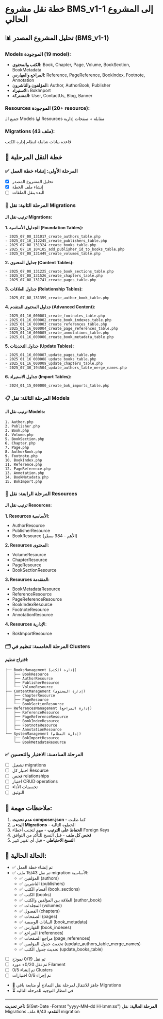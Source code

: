 # خطة نقل مشروع BMS_v1-1 إلى المشروع الحالي

## 📊 تحليل المشروع المصدر (BMS_v1-1)

### Models الموجودة (19 model):
- **الكتب والمحتوى:** Book, Chapter, Page, Volume, BookSection, BookMetadata
- **المراجع والفهارس:** Reference, PageReference, BookIndex, Footnote, Annotation
- **المؤلفون والناشرون:** Author, AuthorBook, Publisher
- **الاستيراد:** BokImport
- **المشتركة:** User, ContactUs, Blog, Banner

### Resources الموجودة (20+ resource):
جميع الـ Models لها Resources مقابلة + صفحات إدارية

### Migrations (43 ملف):
قاعدة بيانات شاملة لنظام إدارة الكتب

## 🎯 خطة النقل المرحلية

### ✅ المرحلة الأولى: إنشاء خطة العمل
- [x] تحليل المشروع المصدر
- [x] إنشاء ملف الخطة
- [ ] البدء بنقل الملفات

### 🔄 المرحلة الثانية: نقل Migrations

#### ترتيب نقل الـ Migrations:

**1. الجداول الأساسية (Foundation Tables):**
```
- 2025_07_08_131017_create_authors_table.php
- 2025_07_10_112245_create_publishers_table.php
- 2025_07_08_131324_create_books_table.php
- 2025_07_10_104105_add_publisher_id_to_books_table.php
- 2025_07_08_131449_create_volumes_table.php
```

**2. جداول المحتوى (Content Tables):**
```
- 2025_07_08_131225_create_book_sections_table.php
- 2025_07_08_131526_create_chapters_table.php
- 2025_07_08_131741_create_pages_table.php
```

**3. جداول العلاقات (Relationship Tables):**
```
- 2025_07_08_131359_create_author_book_table.php
```

**4. جداول المحتوى المتقدم (Advanced Content):**
```
- 2025_01_16_000001_create_footnotes_table.php
- 2025_01_16_000002_create_book_indexes_table.php
- 2025_01_16_000003_create_references_table.php
- 2025_01_16_000004_create_page_references_table.php
- 2025_01_16_000005_create_annotations_table.php
- 2025_01_16_000006_create_book_metadata_table.php
```

**5. جداول التحديثات (Update Tables):**
```
- 2025_01_16_000007_update_pages_table.php
- 2025_01_16_000008_update_books_table.php
- 2025_01_16_000009_update_chapters_table.php
- 2025_07_30_194504_update_authors_table_merge_names.php
```

**6. جداول الاستيراد (Import Tables):**
```
- 2024_01_15_000000_create_bok_imports_table.php
```

### 📋 المرحلة الثالثة: نقل Models

#### ترتيب نقل الـ Models:
```
1. Author.php
2. Publisher.php
3. Book.php
4. Volume.php
5. BookSection.php
6. Chapter.php
7. Page.php
8. AuthorBook.php
9. Footnote.php
10. BookIndex.php
11. Reference.php
12. PageReference.php
13. Annotation.php
14. BookMetadata.php
15. BokImport.php
```

### 🎨 المرحلة الرابعة: نقل Resources

#### ترتيب نقل الـ Resources:

**1. Resources الأساسية:**
- AuthorResource
- PublisherResource
- BookResource (الأهم - 984 سطر)

**2. Resources المحتوى:**
- VolumeResource
- ChapterResource
- PageResource
- BookSectionResource

**3. Resources المتقدمة:**
- BookMetadataResource
- ReferenceResource
- PageReferenceResource
- BookIndexResource
- FootnoteResource
- AnnotationResource

**4. Resources الإدارية:**
- BokImportResource

### 🗂️ المرحلة الخامسة: تنظيم في Clusters

#### اقتراح تنظيم:
```
├── BooksManagement (إدارة الكتب)
│   ├── BookResource
│   ├── AuthorResource
│   ├── PublisherResource
│   └── VolumeResource
├── ContentManagement (إدارة المحتوى)
│   ├── ChapterResource
│   ├── PageResource
│   └── BookSectionResource
├── ReferencesManagement (إدارة المراجع)
│   ├── ReferenceResource
│   ├── PageReferenceResource
│   ├── BookIndexResource
│   ├── FootnoteResource
│   └── AnnotationResource
└── SystemManagement (إدارة النظام)
    ├── BokImportResource
    └── BookMetadataResource
```

### ✅ المرحلة السادسة: الاختبار والتحسين

- [ ] تشغيل migrations
- [ ] اختبار كل Resource
- [ ] فحص relationships
- [ ] اختبار CRUD operations
- [ ] تحسينات الأداء
- [ ] التوثيق

## 📝 ملاحظات مهمة:

1. **عدم تحديث composer.json** - كما طلبت
2. **البدء بـ Migrations** - الخطوة التالية
3. **الحفاظ على الترتيب** - مهم لتجنب أخطاء Foreign Keys
4. **فحص كل ملف** - قبل النسخ للتأكد من التوافق
5. **النسخ الاحتياطي** - قبل أي تغيير كبير

## 🚀 الحالة الحالية:
- ✅ تم إنشاء خطة العمل
- ✅ تم نقل 15/43 ملف migration الأساسية:
  - ✅ المؤلفين (authors)
  - ✅ الناشرين (publishers) 
  - ✅ أقسام الكتب (book_sections)
  - ✅ الكتب (books)
  - ✅ العلاقة بين المؤلفين والكتب (author_book)
  - ✅ المجلدات (volumes)
  - ✅ الفصول (chapters)
  - ✅ الصفحات (pages)
  - ✅ البيانات الوصفية (book_metadata)
  - ✅ الفهارس (book_indexes)
  - ✅ المراجع (references)
  - ✅ مراجع الصفحات (page_references)
  - ✅ تحديث جدول المؤلفين (update_authors_table_merge_names)
  - ✅ تحديث جدول الكتب (update_books_table)
- [ ] تم نقل 0/19 نموذج
- [ ] تم نقل 0/20+ مورد Filament
- [ ] تم إنشاء 0/5 Clusters
- [ ] تم إجراء 0/6 اختبارات
- 🔄 جاهز للانتقال لمرحلة نقل النماذج أو متابعة باقي Migrations
- ⏳ في انتظار التوجيه للمرحلة التالية

---

**آخر تحديث:** $(Get-Date -Format "yyyy-MM-dd HH:mm:ss")
**المرحلة الحالية:** نقل Migrations
**التقدم:** 9/43 ملف migration